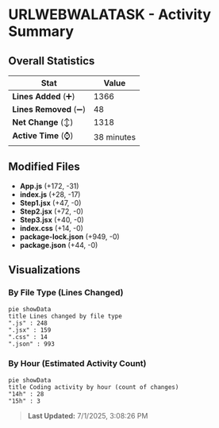 # URLWEBWALATASK - Activity Summary 

## Overall Statistics

| Stat                   | Value                                                             |
| ---------------------- | ----------------------------------------------------------------- |
| **Lines Added** (➕)   | 1366                                          |
| **Lines Removed** (➖) | 48                                        |
| **Net Change** (↕)    | 1318                |
| **Active Time** (⌚)   | 38 minutes |


## Modified Files
- **App.js** (+172, -31)
- **index.js** (+28, -17)
- **Step1.jsx** (+47, -0)
- **Step2.jsx** (+72, -0)
- **Step3.jsx** (+40, -0)
- **index.css** (+14, -0)
- **package-lock.json** (+949, -0)
- **package.json** (+44, -0)

## Visualizations

### By File Type (Lines Changed)

```mermaid
pie showData
title Lines changed by file type
".js" : 248
".jsx" : 159
".css" : 14
".json" : 993
```

### By Hour (Estimated Activity Count)

```mermaid
pie showData
title Coding activity by hour (count of changes)
"14h" : 28
"15h" : 3
```


> **Last Updated:** 7/1/2025, 3:08:26 PM